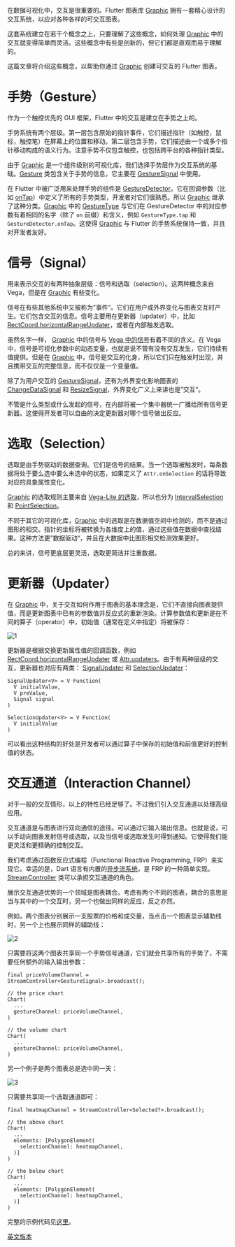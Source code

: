在数据可视化中，交互是很重要的。Flutter 图表库 [Graphic](https://github.com/entronad/graphic) 拥有一套精心设计的交互系统，以应对各种各样的可交互图表。

这套系统建立在若干个概念之上，只要理解了这些概念，如何处理 [Graphic](https://github.com/entronad/graphic) 中的交互就变得简单而灵活。这些概念中有些是创新的，但它们都是直观而易于理解的。

这篇文章将介绍这些概念，以帮助你通过 [Graphic](https://github.com/entronad/graphic) 创建可交互的 Flutter 图表。

# 手势（Gesture）

作为一个触控优先的 GUI 框架，Flutter 中的交互是建立在手势之上的。

手势系统有两个层级。第一层包含原始的指针事件，它们描述指针（如触控，鼠标，触控笔）在屏幕上的位置和移动。第二层包含手势，它们描述由一个或多个指针移动构成的语义行为。注意手势不仅包含触控，也包括跨平台的各种指针类型。

由于 [Graphic](https://github.com/entronad/graphic) 是一个组件级别的可视化库，我们选择手势层作为交互系统的基础。[Gesture](https://pub.dev/documentation/graphic/latest/graphic/Gesture-class.html) 类包含关于手势的信息，它主要在 [GestureSignal](https://pub.dev/documentation/graphic/latest/graphic/GestureSignal-class.html) 中使用。

在 Flutter 中被广泛用来处理手势的组件是 [GestureDetector](https://api.flutter.dev/flutter/widgets/GestureDetector-class.html)。它在回调参数（比如 [onTap](https://api.flutter.dev/flutter/widgets/GestureDetector-class.html)）中定义了所有的手势类型，开发者对它们很熟悉。所以 [Graphic](https://github.com/entronad/graphic) 继承了这种分类。[Graphic](https://github.com/entronad/graphic) 中的 [GestureType](https://pub.dev/documentation/graphic/latest/graphic/GestureType.html) 与它们在 GestureDetector 中的对应参数有着相同的名字（除了 `on` 前缀）和含义，例如 `GestureType.tap` 和 `GestureDetector.onTap`。这使得 [Graphic](https://github.com/entronad/graphic) 与 Flutter 的手势系统保持一致，并且对开发者友好。

# 信号（Signal）

用来表示交互的有两种抽象层级：信号和选取（selection）。这两种概念来自 Vega，但是在 [Graphic](https://github.com/entronad/graphic) 有些变化。

信号在有些其他系统中又被称为”事件“。它们在用户或外界变化与图表交互时产生。它们包含交互的信息。信号主要用在更新器（updater）中，比如 [RectCoord.horizontalRangeUpdater](https://pub.dev/documentation/graphic/latest/graphic/RectCoord/horizontalRangeUpdater.html)，或者在内部触发选取。

虽然名字一样， [Graphic](https://github.com/entronad/graphic) 中的信号与 [Vega 中的信号](https://vega.github.io/vega/docs/signals/)有着不同的含义。在 Vega中，信号是可视化参数中的动态变量，也就是说不管有没有交互发生，它们持续有值提供。但是在 [Graphic](https://github.com/entronad/graphic) 中，信号是交互的化身，所以它们只在触发时出现，并且携带交互的完整信息，而不仅仅是一个变量值。

除了为用户交互的 [GestureSignal](https://pub.dev/documentation/graphic/latest/graphic/GestureSignal-class.html)，还有为外界变化影响图表的 [ChangeDataSignal](https://pub.dev/documentation/graphic/latest/graphic/ChangeDataSignal-class.html) 和 [ResizeSignal](https://pub.dev/documentation/graphic/latest/graphic/ResizeSignal-class.html)，外界变化广义上来讲也是”交互“。

不管是什么类型或什么发起的信号，在内部将被一个集中器统一广播给所有信号更新器。这使得开发者可以自由的决定更新器对哪个信号做出反应。

# 选取（Selection）

选取是由手势驱动的数据查询。它们是信号的结果。当一个选取被触发时，每条数据将处于要么选中要么未选中的状态，如果定义了 `Attr.onSelection` 的话将导致对应的具象属性变化。

[Graphic](https://github.com/entronad/graphic) 的选取规则主要来自 [Vega-Lite 的选取](https://vega.github.io/vega-lite/docs/selection.html)，所以也分为 [IntervalSelection](https://pub.dev/documentation/graphic/latest/graphic/IntervalSelection-class.html) 和 [PointSelection](https://pub.dev/documentation/graphic/latest/graphic/PointSelection-class.html)。

不同于其它的可视化库，[Graphic](https://github.com/entronad/graphic) 中的选取是在数据值空间中检测的，而不是通过图形的相交。指针的坐标将被转换为各维度上的值，通过这些值在数据中查找结果。这种方法更”数据驱动“，并且在大数据中比图形相交检测效果更好。

总的来讲，信号更底层更灵活，选取更简洁并注重数据。

# 更新器（Updater）

在 [Graphic](https://github.com/entronad/graphic) 中，关于交互如何作用于图表的基本理念是，它们不直接向图表提供值，而是更新图表中已有的参数值并反应式的重新渲染。计算参数值和更新是在不同的算子（operator）中，初始值（通常在定义中指定）将被保存：

![1]()

更新器是根据交换更新属性值的回调函数，例如 [RectCoord.horizontalRangeUpdater](https://pub.dev/documentation/graphic/latest/graphic/RectCoord/horizontalRangeUpdater.html) 或 [Attr.updaters](https://pub.dev/documentation/graphic/latest/graphic/Attr/updaters.html)。由于有两种层级的交互，更新器也对应有两类： [SignalUpdater](https://pub.dev/documentation/graphic/latest/graphic/SignalUpdater.html) 和 [SelectionUpdater](https://pub.dev/documentation/graphic/latest/graphic/SelectionUpdater.html)：

```
SignalUpdater<V> = V Function(
  V initialValue,
  V preValue,
  Signal signal
)

SelectionUpdater<V> = V Function(
  V initialValue
)
```

可以看出这种结构的好处是开发者可以通过算子中保存的初始值和前值更好的控制值的状态。

# 交互通道（Interaction Channel）

对于一般的交互情形，以上的特性已经足够了。不过我们引入交互通道以处理高级应用。

交互通道是与图表进行双向通信的途径。可以通过它输入输出信息。也就是说，可以手动向图表发射信号或选取，以及当信号或选取发生时得到通知。它使得我们能更灵活和更精确的控制交互。

我们考虑通过函数反应式编程（Functional Reactive Programming, FRP）来实现它。幸运的是，Dart 语言有内置的[异步流系统](https://dart.dev/tutorials/language/streams)，是 FRP 的一种简单实现。[StreamController](https://api.dart.dev/stable/2.18.3/dart-async/StreamController-class.html) 类可以承担交互通道的角色。

展示交互通道优势的一个领域是图表耦合。考虑有两个不同的图表，耦合的意思是当与其中的一个交互时，另一个也做出同样的反应，反之亦然。

例如，两个图表分别展示一支股票的价格和成交量，当点击一个图表显示辅助线时，另一个上也展示同样的辅助线：

![2]()

只需要将这两个图表共享同一个手势信号通道，它们就会共享所有的手势了，不需要任何额外的输入输出参数：

```
final priceVolumeChannel = StreamController<GestureSignal>.broadcast();

// the price chart
Chart(
  ...
  gestureChannel: priceVolumeChannel,
)

// the volume chart
Chart(
  ...
  gestureChannel: priceVolumeChannel,
)
```

另一个例子是两个图表总是选中同一天：

![3]()

只需要共享同一个选取通道即可：

```
final heatmapChannel = StreamController<Selected?>.broadcast();

// the above chart
Chart(
  ...
  elements: [PolygonElement(
    selectionChannel: heatmapChannel,
  )]
)

// the below chart
Chart(
  ...
  elements: [PolygonElement(
    selectionChannel: heatmapChannel,
  )]
)
```

完整的示例代码见[这里](https://github.com/entronad/graphic/blob/main/example/lib/pages/interaction_channel_dynamic.dart)。

[英文版本](https://itnext.io/how-to-build-interactive-charts-in-flutter-e317492d5ba1)
